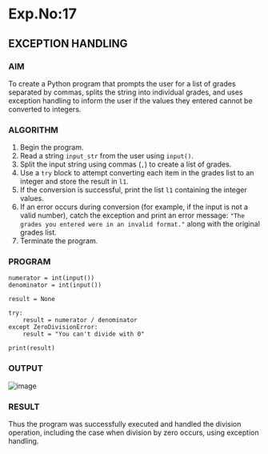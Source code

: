 # Exp.No:17  
## EXCEPTION HANDLING

### AIM  
To create a Python program that prompts the user for a list of grades separated by commas, splits the string into individual grades, and uses exception handling to inform the user if the values they entered cannot be converted to integers.

### ALGORITHM

1. Begin the program.  
2. Read a string `input_str` from the user using `input()`.  
3. Split the input string using commas (`,`) to create a list of grades.  
4. Use a `try` block to attempt converting each item in the grades list to an integer and store the result in `l1`.  
5. If the conversion is successful, print the list `l1` containing the integer values.  
6. If an error occurs during conversion (for example, if the input is not a valid number), catch the exception and print an error message: `"The grades you entered were in an invalid format."` along with the original grades list.  
7. Terminate the program.

### PROGRAM

```
numerator = int(input())
denominator = int(input())

result = None

try:
    result = numerator / denominator
except ZeroDivisionError:
    result = "You can't divide with 0"

print(result)
```

### OUTPUT
![image](https://github.com/user-attachments/assets/3281ca55-bf65-4b21-9873-8ae91fdc75e8)

### RESULT
Thus the program was successfully executed and handled the division operation, including the case when division by zero occurs, using exception handling.
